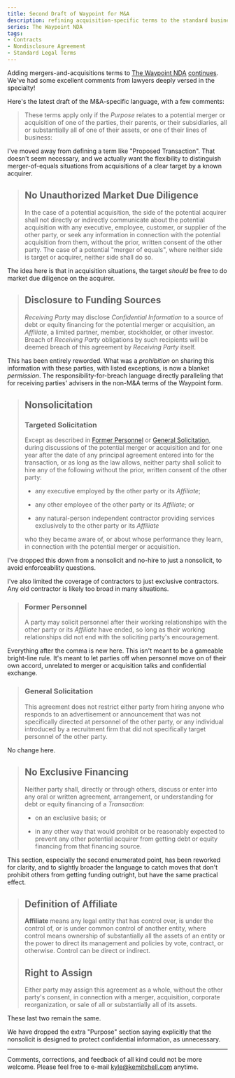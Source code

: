 ```yaml
---
title: Second Draft of Waypoint for M&A
description: refining acquisition-specific terms to the standard business NDA
series: The Waypoint NDA
tags:
- Contracts
- Nondisclosure Agreement
- Standard Legal Terms
---
```


Adding mergers-and-acquisitions terms to [The Waypoint NDA](https://waypointnda.com) [continues](/2022/01/05/Waypoint-for-M-and-A).  We've had some excellent comments from lawyers deeply versed in the specialty!

Here's the latest draft of the M&A-specific language, with a few comments:

> These terms apply only if the _Purpose_ relates to a potential merger or acquisition of one of the parties, their parents, or their subsidiaries, all or substantially all of one of their assets, or one of their lines of business:

I've moved away from defining a term like "Proposed Transaction".  That doesn't seem necessary, and we actually want the flexibility to distinguish merger-of-equals situations from acquisitions of a clear target by a known acquirer.

> ## No Unauthorized Market Due Diligence
>
> In the case of a potential acquisition, the side of the potential acquirer shall not directly or indirectly communicate about the potential acquisition with any executive, employee, customer, or supplier of the other party, or seek any information in connection with the potential acquisition from them, without the prior, written consent of the other party.  The case of a potential "merger of equals", where neither side is target or acquirer, neither side shall do so.

The idea here is that in acquisition situations, the target _should_ be free to do market due diligence on the acquirer.

> ## Disclosure to Funding Sources
>
> _Receiving Party_ may disclose _Confidential Information_ to a source of debt or equity financing for the potential merger or acquisition, an _Affiliate_, a limited partner, member, stockholder, or other investor.  Breach of _Receiving Party_ obligations by such recipients will be deemed breach of this agreement by _Receiving Party_ itself.

This has been entirely reworded.  What was a _prohibition_ on sharing this information with these parties, with listed exceptions, is now a blanket _permission_.  The responsibility-for-breach language directly paralleling that for receiving parties' advisers in the non-M&A terms of the Waypoint form.

> ## Nonsolicitation
>
> ### Targeted Solicitation
>
> Except as described in [Former Personnel](#former-personnel) or [General Solicitation](#general-solicitation), during discussions of the potential merger or acquisition and for one year after the date of any principal agreement entered into for the transaction, or as long as the law allows, neither party shall solicit to hire any of the following without the prior, written consent of the other party:
>
> - any executive employed by the other party or its _Affiliate_;
>
> - any other employee of the other party or its _Affiliate_; or
>
> - any natural-person independent contractor providing services exclusively to the other party or its _Affiliate_
>
> who they became aware of, or about whose performance they learn, in connection with the potential merger or acquisition.

I've dropped this down from a nonsolicit and no-hire to just a nonsolicit, to avoid enforceability questions.

I've also limited the coverage of contractors to just exclusive contractors.  Any old contractor is likely too broad in many situations.

> ### Former Personnel
>
> A party may solicit personnel after their working relationships with the other party or its _Affiliate_ have ended, so long as their working relationships did not end with the soliciting party's encouragement.

Everything after the comma is new here.  This isn't meant to be a gameable bright-line rule.  It's meant to let parties off when personnel move on of their own accord, unrelated to merger or acquisition talks and confidential exchange.

> ### General Solicitation
>
> This agreement does not restrict either party from hiring anyone who responds to an advertisement or announcement that was not specifically directed at personnel of the other party, or any individual introduced by a recruitment firm that did not specifically target personnel of the other party.

No change here.

> ## No Exclusive Financing
>
> Neither party shall, directly or through others, discuss or enter into any oral or written agreement, arrangement, or understanding for debt or equity financing of a _Transaction_:
>
> - on an exclusive basis; or
>
> - in any other way that would prohibit or be reasonably expected to prevent any other potential acquirer from getting debt or equity financing from that financing source.

This section, especially the second enumerated point, has been reworked for clarity, and to slightly broader the language to catch moves that don't prohibit others from getting funding outright, but have the same practical effect.

> ## Definition of Affiliate
>
> **Affiliate** means any legal entity that has control over, is under the control of, or is under common control of another entity, where control means ownership of substantially all the assets of an entity or the power to direct its management and policies by vote, contract, or otherwise.  Control can be direct or indirect.
>
> ## Right to Assign
>
> Either party may assign this agreement as a whole, without the other party's consent, in connection with a merger, acquisition, corporate reorganization, or sale of all or substantially all of its assets.

These last two remain the same.

We have dropped the extra "Purpose" section saying explicitly that the nonsolicit is designed to protect confidential information, as unnecessary.

---

Comments, corrections, and feedback of all kind could not be more welcome.  Please feel free to e-mail [kyle@kemitchell.com](mailto:kyle@kemitchell.com) anytime.
